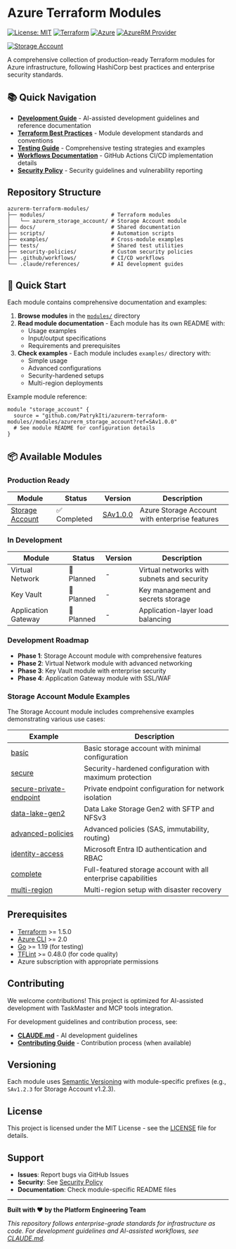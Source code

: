 # Azure Terraform Modules

[![License: MIT](https://img.shields.io/badge/License-MIT-yellow.svg)](https://opensource.org/licenses/MIT)
[![Terraform](https://img.shields.io/badge/Terraform-%3E%3D1.5-623CE4?logo=terraform&logoColor=white)](https://www.terraform.io/)
[![Azure](https://img.shields.io/badge/Azure-0078D4?logo=microsoft-azure&logoColor=white)](https://azure.microsoft.com/)
[![AzureRM Provider](https://img.shields.io/badge/AzureRM_Provider-4.35.0-blue?logo=terraform)](https://registry.terraform.io/providers/hashicorp/azurerm/4.35.0)

<!-- MODULE BADGES START -->
[![Storage Account](https://img.shields.io/github/v/tag/PatrykIti/azurerm-terraform-modules?filter=SAv*&label=Storage%20Account&color=success)](https://github.com/PatrykIti/azurerm-terraform-modules/releases?q=SAv1.0.0)
<!-- MODULE BADGES END -->

A comprehensive collection of production-ready Terraform modules for Azure infrastructure, following HashiCorp best practices and enterprise security standards.

## 📚 Quick Navigation

- [**Development Guide**](./CLAUDE.md) - AI-assisted development guidelines and reference documentation
- [**Terraform Best Practices**](./docs/TERRAFORM_BEST_PRACTISES_GUIDE.md) - Module development standards and conventions
- [**Testing Guide**](./docs/TERRAFORM_TESTING_GUIDE.md) - Comprehensive testing strategies and examples
- [**Workflows Documentation**](./docs/WORKFLOWS.md) - GitHub Actions CI/CD implementation details
- [**Security Policy**](./docs/SECURITY.md) - Security guidelines and vulnerability reporting

## Repository Structure

```
azurerm-terraform-modules/
├── modules/                     # Terraform modules
│   └── azurerm_storage_account/ # Storage Account module
├── docs/                        # Shared documentation
├── scripts/                     # Automation scripts
├── examples/                    # Cross-module examples
├── tests/                       # Shared test utilities
├── security-policies/           # Custom security policies
├── .github/workflows/           # CI/CD workflows
└── .claude/references/          # AI development guides
```

## 🚀 Quick Start

Each module contains comprehensive documentation and examples:

1. **Browse modules** in the [`modules/`](./modules/) directory
2. **Read module documentation** - Each module has its own README with:
   - Usage examples
   - Input/output specifications
   - Requirements and prerequisites
3. **Check examples** - Each module includes `examples/` directory with:
   - Simple usage
   - Advanced configurations
   - Security-hardened setups
   - Multi-region deployments

Example module reference:
```hcl
module "storage_account" {
  source = "github.com/PatrykIti/azurerm-terraform-modules//modules/azurerm_storage_account?ref=SAv1.0.0"
  # See module README for configuration details
}
```


## 📦 Available Modules

### Production Ready

| Module | Status | Version | Description |
|--------|--------|---------|-------------|
| [Storage Account](./modules/azurerm_storage_account/) | ✅ Completed | [SAv1.0.0](https://github.com/PatrykIti/azurerm-terraform-modules/releases/tag/SAv1.0.0) | Azure Storage Account with enterprise features |

### In Development

| Module | Status | Version | Description |
|--------|--------|---------|-------------|
| Virtual Network | 📅 Planned | - | Virtual networks with subnets and security |
| Key Vault | 📅 Planned | - | Key management and secrets storage |
| Application Gateway | 📅 Planned | - | Application-layer load balancing |

### Development Roadmap

- **Phase 1**: Storage Account module with comprehensive features
- **Phase 2**: Virtual Network module with advanced networking
- **Phase 3**: Key Vault module with enterprise security
- **Phase 4**: Application Gateway module with SSL/WAF

### Storage Account Module Examples

The Storage Account module includes comprehensive examples demonstrating various use cases:

| Example | Description |
|---------|-------------|
| [basic](./modules/azurerm_storage_account/examples/basic/) | Basic storage account with minimal configuration |
| [secure](./modules/azurerm_storage_account/examples/secure/) | Security-hardened configuration with maximum protection |
| [secure-private-endpoint](./modules/azurerm_storage_account/examples/secure-private-endpoint/) | Private endpoint configuration for network isolation |
| [data-lake-gen2](./modules/azurerm_storage_account/examples/data-lake-gen2/) | Data Lake Storage Gen2 with SFTP and NFSv3 |
| [advanced-policies](./modules/azurerm_storage_account/examples/advanced-policies/) | Advanced policies (SAS, immutability, routing) |
| [identity-access](./modules/azurerm_storage_account/examples/identity-access/) | Microsoft Entra ID authentication and RBAC |
| [complete](./modules/azurerm_storage_account/examples/complete/) | Full-featured storage account with all enterprise capabilities |
| [multi-region](./modules/azurerm_storage_account/examples/multi-region/) | Multi-region setup with disaster recovery |


## Prerequisites

- [Terraform](https://www.terraform.io/downloads.html) >= 1.5.0
- [Azure CLI](https://docs.microsoft.com/en-us/cli/azure/install-azure-cli) >= 2.0
- [Go](https://golang.org/doc/install) >= 1.19 (for testing)
- [TFLint](https://github.com/terraform-linters/tflint) >= 0.48.0 (for code quality)
- Azure subscription with appropriate permissions


## Contributing

We welcome contributions! This project is optimized for AI-assisted development with TaskMaster and MCP tools integration.

For development guidelines and contribution process, see:
- [**CLAUDE.md**](./CLAUDE.md) - AI development guidelines
- [**Contributing Guide**](./docs/CONTRIBUTING.md) - Contribution process (when available)



## Versioning

Each module uses [Semantic Versioning](https://semver.org/) with module-specific prefixes (e.g., `SAv1.2.3` for Storage Account v1.2.3).

## License

This project is licensed under the MIT License - see the [LICENSE](LICENSE) file for details.


## Support

- **Issues**: Report bugs via GitHub Issues
- **Security**: See [Security Policy](./docs/SECURITY.md)
- **Documentation**: Check module-specific README files

---

**Built with ❤️ by the Platform Engineering Team**

*This repository follows enterprise-grade standards for infrastructure as code. For development guidelines and AI-assisted workflows, see [CLAUDE.md](./CLAUDE.md).*